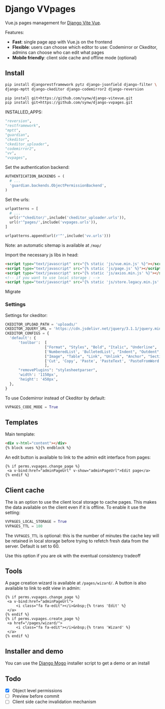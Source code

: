 # Django VVpages

Vue.js pages management for [Django Vite Vue](https://github.com/synw/django-vitevue). 

Features:

- **Fast**: single page app with Vue.js on the frontend
- **Flexible**: users can choose which editor to use: Codemirror or Ckeditor, admins can choose who can edit what pages
- **Mobile friendly**: client side cache and offline mode (optional)

## Install

  ```bash
pip install djangorestframework pytz django-jsonfield django-filter \
django-mptt django-ckeditor django-codemirror2 django-reversion

pip install git+https://github.com/synw/django-vitevue.git
pip install git+https://github.com/synw/django-vvpages.git
  ```
 
INSTALLED_APPS:

  ```python
"reversion",
"restframework",
"mptt",
"guardian",
"ckeditor",
"ckeditor_uploader",
"codemirror2",
"vv",
"vvpages",
  ```
  
Set the authentication backend: 

  ```python
AUTHENTICATION_BACKENDS = (
    # ...
    'guardian.backends.ObjectPermissionBackend',
)
  ```

Set the urls:

  ```python
urlpatterns = [
	# ...	
	url(r'^ckeditor/',include('ckeditor_uploader.urls')),
    url(r'^pages/',include('vvpages.urls')),
]

urlpatterns.append(url(r'^',include('vv.urls')))
  ```

Note: an automatic sitemap is available at `/map/`

Import the necessary js libs in head:

  ```html
<script type="text/javascript" src="{% static 'js/vue.min.js' %}"></script>
<script type="text/javascript" src="{% static 'js/page.js' %}"></script>
<script type="text/javascript" src="{% static 'js/axios.min.js' %}"></script>
<!-- if you want to use local storage : -->
<script type="text/javascript" src="{% static 'js/store.legacy.min.js' %}"></script>
  ```
Migrate

### Settings

Settings for ckeditor:

  ```python
CKEDITOR_UPLOAD_PATH = 'uploads/'
CKEDITOR_JQUERY_URL = 'https://cdn.jsdelivr.net/jquery/3.1.1/jquery.min.js'
CKEDITOR_CONFIGS = {
    'default': {
        'toolbar':  [
                    ["Format", "Styles", "Bold", "Italic", "Underline", '-', 'RemoveFormat'],
                    ['NumberedList', 'BulletedList', "Indent", "Outdent", 'JustifyLeft', 'JustifyCenter','JustifyRight', 'JustifyBlock'],
                    ["Image", "Table", "Link", "Unlink", "Anchor", "SectionLink", "Subscript", "Superscript"], ['Undo', 'Redo'],
                    ['Cut', 'Copy', 'Paste', 'PasteText', 'PasteFromWord'],["Source", "Maximize"],
                    ],
        "removePlugins": "stylesheetparser",
        'width': '1150px',
        'height': '450px',
    },
}
  ```

To use Codemirror instead of Ckeditor by default:

  ```python
VVPAGES_CODE_MODE = True
  ```

## Templates
 
Main template:

  ```html
<div v-html="content"></div>
{% block vues %}{% endblock %}
  ```
 
 An edit button is available to link to the admin edit interface from pages:
 
   ```django
{% if perms.vvpages.change_page %}
	<a v-bind:href="adminPageUrl" v-show="adminPageUrl">Edit page</a>
{% endif %}
  ```

## Client cache

The is an option to use the client local storage to cache pages. This makes the data available on the 
client even if it is offline. To enable it use the setting:

  ```python
VVPAGES_LOCAL_STORAGE = True
VVPAGES_TTL = 180
  ```
  
The `VVPAGES_TTL` is optional: this is the number of minutes the cache key will be retained in local storage before
trying to refetch fresh data from the server. Default is set to 60.

Use this option if you are ok with the eventual consistency tradeoff

## Tools

A page creation wizard is available at `/pages/wizard/`. A button is also available to link to edit view in admin:

   ```django
{% if perms.vvpages.change_page %}
	<a v-bind:href="adminPageUrl">
		<i class="fa fa-edit"></i>&nbsp;{% trans 'Edit' %}
	</a>
{% endif %}
{% if perms.vvpages.create_page %}
	<a href="/pages/wizard/">
		<i class="fa fa-edit"></i>&nbsp;{% trans 'Wizard' %}
	</a>
{% endif %}
  ```

## Installer and demo

You can use the [Django Mogo](https://github.com/synw/django-mogo) installer script to get a demo or an install

## Todo
 
 - [x] Object level permissions
 - [ ] Preview before commit
 - [ ] Client side cache invalidation mechanism
